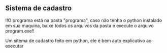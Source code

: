 ## Sistema de cadastro
!!O programa está na pasta "programa", caso não tenha o python instalado em sua maquina, baixe todos os arquivos da pasta e execute o arquivo program.exe!!

Um sitema de cadastro feito em python, ele é bem auto explicativo ao executar

